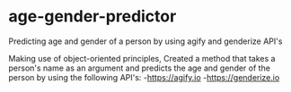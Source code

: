 # age-gender-predictor
Predicting age and gender of a person by using agify and genderize API's

Making use of object-oriented principles, Created a method that takes a person's name as an argument and predicts the age and gender of the person by using the following API's:
-https://agify.io
-https://genderize.io
